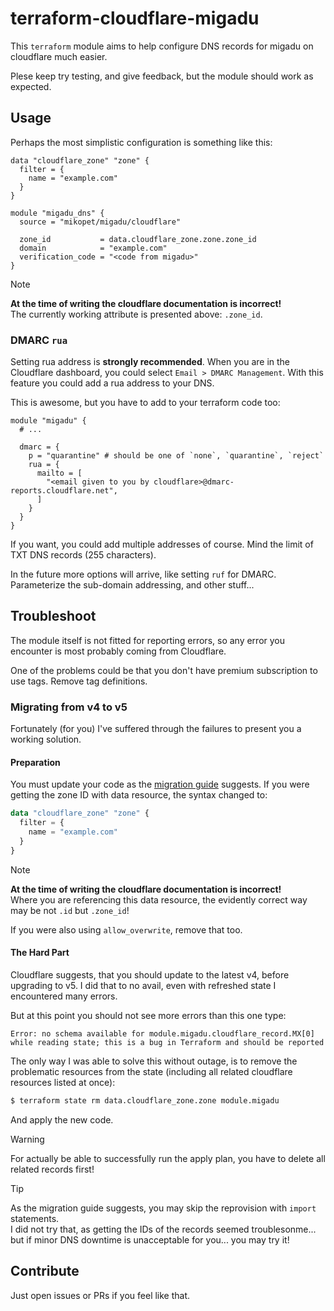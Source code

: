 # terraform-cloudflare-migadu

This `terraform` module aims to help configure DNS records for migadu on cloudflare much easier.

Plese keep try testing, and give feedback, but the module should work as expected.

## Usage

Perhaps the most simplistic configuration is something like this:

```hcl
data "cloudflare_zone" "zone" {
  filter = {
    name = "example.com"
  }
}

module "migadu_dns" {
  source = "mikopet/migadu/cloudflare"

  zone_id           = data.cloudflare_zone.zone.zone_id
  domain            = "example.com"
  verification_code = "<code from migadu>"
}
```
> [!NOTE]
> **At the time of writing the cloudflare documentation is incorrect!**  
> The currently working attribute is presented above: `.zone_id`.

### DMARC `rua`

Setting rua address is **strongly recommended**. When you are in the Cloudflare dashboard,
you could select `Email > DMARC Management`. With this feature you could add a rua address
to your DNS.

This is awesome, but you have to add to your terraform code too:

```hcl
module "migadu" {
  # ...

  dmarc = {
    p = "quarantine" # should be one of `none`, `quarantine`, `reject`
    rua = {
      mailto = [
        "<email given to you by cloudflare>@dmarc-reports.cloudflare.net",
      ]
    }
  }
}
```

If you want, you could add multiple addresses of course. Mind the limit of TXT DNS records (255 characters).

In the future more options will arrive, like setting `ruf` for DMARC.
Parameterize the sub-domain addressing, and other stuff...

## Troubleshoot

The module itself is not fitted for reporting errors, so any error you encounter
is most probably coming from Cloudflare.

One of the problems could be that you don't have premium subscription to use tags.
Remove tag definitions.

### Migrating from v4 to v5

Fortunately (for you) I've suffered through the failures to present you a working solution.

#### Preparation
You must update your code as the [migration guide] suggests.
If you were getting the zone ID with data resource, the syntax changed to:
```terraform
data "cloudflare_zone" "zone" {
  filter = {
    name = "example.com"
  }
}
```

> [!NOTE]
> **At the time of writing the cloudflare documentation is incorrect!**  
> Where you are referencing this data resource, the evidently correct way may be not `.id` but `.zone_id`!

If you were also using `allow_overwrite`, remove that too.

#### The Hard Part
Cloudflare suggests, that you should update to the latest v4, before upgrading to v5.
I did that to no avail, even with refreshed state I encountered many errors.

But at this point you should not see more errors than this one type:
```
Error: no schema available for module.migadu.cloudflare_record.MX[0] while reading state; this is a bug in Terraform and should be reported
```

The only way I was able to solve this without outage, is to remove the problematic resources from the state
(including all related cloudflare resources listed at once):
```bash
$ terraform state rm data.cloudflare_zone.zone module.migadu
```

And apply the new code.
> [!WARNING]
> For actually be able to successfully run the apply plan, you have to delete all related records first!

> [!TIP]
> As the migration guide suggests, you may skip the reprovision with `import` statements.  
> I did not try that, as getting the IDs of the records seemed troublesonme...
> but if minor DNS downtime is unacceptable for you... you may try it!

## Contribute

Just open issues or PRs if you feel like that.

[migration guide]: https://registry.terraform.io/providers/cloudflare/cloudflare/latest/docs/guides/version-5-upgrade
